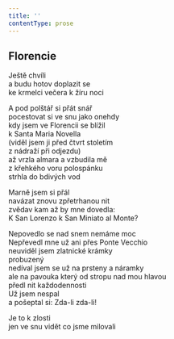 ```yaml
---
title: ''
contentType: prose
---
```


## Florencie

Ještě chvíli  
a budu hotov doplazit se  
ke krmelci večera k žíru noci

A pod polštář si přát snář  
pocestovat si ve snu jako onehdy  
kdy jsem ve Florencii se blížil  
k Santa Maria Novella  
(viděl jsem ji před čtvrt stoletím  
z nádraží při odjezdu)  
až vrzla almara a vzbudila mě  
z křehkého voru polospánku  
strhla do bdivých vod

Marně jsem si přál  
navázat znovu zpřetrhanou nit  
zvědav kam až by mne dovedla:  
K San Lorenzo k San Miniato al Monte?

Nepovedlo se nad snem nemáme moc  
Nepřevedl mne už ani přes Ponte Vecchio  
neuviděl jsem zlatnické krámky  
probuzený  
nedíval jsem se už na prsteny a náramky  
ale na pavouka který od stropu nad mou hlavou  
předl nit každodennosti  
Už jsem nespal  
a pošeptal si: Zda-li zda-li!

Je to k zlosti  
jen ve snu vidět co jsme milovali
